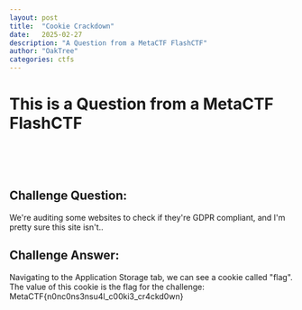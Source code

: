 ```yaml
---
layout: post
title:  "Cookie Crackdown"
date:   2025-02-27
description: "A Question from a MetaCTF FlashCTF"
author: "OakTree"
categories: ctfs
---
```


<h1> This is a Question from a MetaCTF FlashCTF </h1>
<br>
<br>
<br>
<h2> Challenge Question: </h2>
<p> We're auditing some websites to check if they're GDPR compliant, and I'm pretty sure this site isn't.. </p>

<h2> Challenge Answer: </h2>
<p> Navigating to the Application Storage tab, we can see a cookie called "flag".
The value of this cookie is the flag for the challenge:     MetaCTF{n0nc0ns3nsu4l_c00ki3_cr4ckd0wn} </p>
